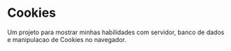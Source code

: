 # Cookies
Um projeto para mostrar minhas habilidades com servidor, banco de dados e manipulacao de Cookies no navegador.
